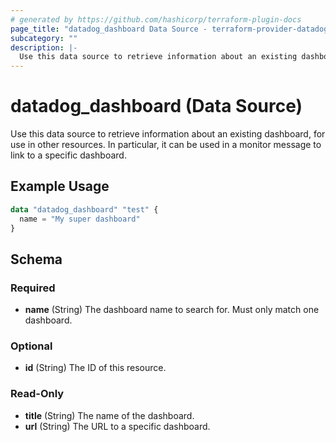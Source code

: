 ```yaml
---
# generated by https://github.com/hashicorp/terraform-plugin-docs
page_title: "datadog_dashboard Data Source - terraform-provider-datadog"
subcategory: ""
description: |-
  Use this data source to retrieve information about an existing dashboard, for use in other resources. In particular, it can be used in a monitor message to link to a specific dashboard.
---
```


# datadog_dashboard (Data Source)

Use this data source to retrieve information about an existing dashboard, for use in other resources. In particular, it can be used in a monitor message to link to a specific dashboard.

## Example Usage

```terraform
data "datadog_dashboard" "test" {
  name = "My super dashboard"
}
```

<!-- schema generated by tfplugindocs -->
## Schema

### Required

- **name** (String) The dashboard name to search for. Must only match one dashboard.

### Optional

- **id** (String) The ID of this resource.

### Read-Only

- **title** (String) The name of the dashboard.
- **url** (String) The URL to a specific dashboard.


